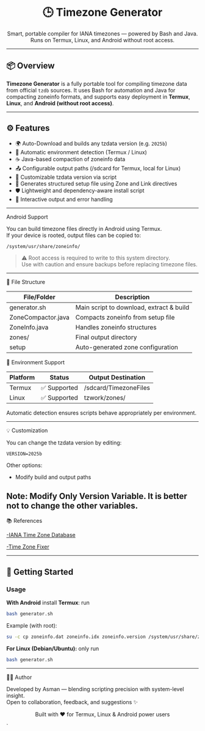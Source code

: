 <h1 align="center">🕒 Timezone Generator</h1>
<p align="center">
Smart, portable compiler for IANA timezones — powered by Bash and Java. Runs on Termux, Linux, and Android without root access.
</p>

---

## 📦 Overview

**Timezone Generator** is a fully portable tool for compiling timezone data from official `tzdb` sources. It uses Bash for automation and Java for compacting zoneinfo formats, and supports easy deployment in **Termux**, **Linux**, and **Android (without root access)**.

---

## ⚙️ Features

- 🌍 Auto-Download and builds any tzdata version (e.g. `2025b`)
- 🔧 Automatic environment detection (Termux / Linux)
- ☕ Java-based compaction of zoneinfo data
- 📤 Configurable output paths (/sdcard for Termux, local for Linux)
- 🔁 Customizable tzdata version via script
- 📄 Generates structured setup file using Zone and Link directives
- 🛡️ Lightweight and dependency-aware install script
- 💬 Interactive output and error handling

---
Android Support

You can build timezone files directly in Android using Termux.  
If your device is rooted, output files can be copied to:

`/system/usr/share/zoneinfo/`

> ⚠️ Root access is required to write to this system directory.  
> Use with caution and ensure backups before replacing timezone files.

---

📂 File Structure

| File/Folder         | Description                              |
|---------------------|------------------------------------------|
| generator.sh | Main script to download, extract & build |
| ZoneCompactor.java| Compacts zoneinfo from setup file        |
| ZoneInfo.java     | Handles zoneinfo structures              |
| zones/            | Final output directory                   |
| setup             | Auto-generated zone configuration        |

🧠 Environment Support

| Platform | Status      | Output Destination              |
|----------|-------------|----------------------------------|
| Termux   | ✅ Supported | /sdcard/TimezoneFiles         |
| Linux    | ✅ Supported | tzwork/zones/                 |

Automatic detection ensures scripts behave appropriately per environment.


---

💡 Customization

You can change the tzdata version by editing:

`VERSION=2025b`

Other options:
- Modify build and output paths
  
**Note: Modify Only Version Variable. It is better not to change the other variables.**
---

📚 References

[-IANA Time Zone Database](https://www.iana.org/time-zones)

[-Time Zone Fixer](https://github.com/mcornejo/TimeZoneFixer)

---

## 🚀 Getting Started

### Usage
 **With Android**
install **Termux**:
run 
```bash
bash generator.sh
```
Example (with root):

```bash
su -c cp zoneinfo.dat zoneinfo.idx zoneinfo.version /system/usr/share/zoneinfo/
```
**For Linux (Debian/Ubuntu):**
only run
```bash
bash generator.sh
```
---

🧑‍💻 Author

Developed by Asman — blending scripting precision with system-level insight.  
Open to collaboration, feedback, and suggestions ✨


<p align="center">Built with ❤️ for Termux, Linux & Android power users</p>
`

